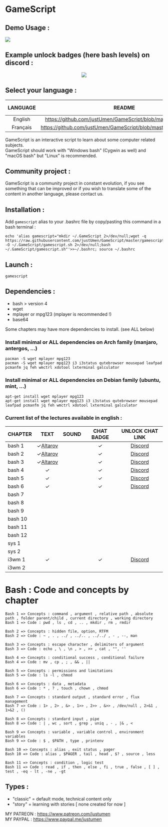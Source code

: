 # GameScript

## Demo Usage :

<img src="https://cdn.rawgit.com/justUmen/GameScript/master/GS_usage.svg">

## Example unlock badges (here bash levels) on discord :

<p align="center">
	<img src="https://cdn.rawgit.com/justUmen/GameScript/master/discord.png">
</p>

## Select your language :

|LANGUAGE|README|AVAILABLE CHAPTERS|
|:-----:|:-----:|:-----:|
|English|https://github.com/justUmen/GameScript/blob/master/README.md|7/13|
|Français|https://github.com/justUmen/GameScript/blob/master/README_FR.md|13/13|

GameScript is an interactive script to learn about some computer related subjects.  
GameScript should work with "Windows bash" (Cygwin as well) and "macOS bash" but "Linux" is recommended.   

## Community project :

GameScript is a community project in constant evolution, if you see something that can be improved or if you wish to translate some of the content in another language, please contact us.

## Installation :

Add `gamescript` alias to your .bashrc file by copy/pasting this command in a bash terminal :

    echo 'alias gamescript="mkdir ~/.GameScript 2>/dev/null;wget -q https://raw.githubusercontent.com/justUmen/GameScript/master/gamescript.sh -O ~/.GameScript/gamescript.sh 2>/dev/null;bash ~/.GameScript/gamescript.sh"'>>~/.bashrc; source ~/.bashrc

## Launch :

    gamescript

## Dependencies :

* bash > version 4
* wget
* mplayer or mpg123 (mplayer is recommended !)
* base64

Some chapters may have more dependencies to install. (see ALL below)

### Install minimal or ALL dependencies on Arch family (manjaro, antergos, ...)

    pacman -S wget mplayer mpg123
    pacman -S wget mplayer mpg123 i3 i3status qutebrowser mousepad leafpad pcmanfm jq feh wmctrl xdotool lxterminal galculator

### Install minimal or ALL dependencies on Debian family (ubuntu, mint, ...)

    apt-get install wget mplayer mpg123
	apt-get install wget mplayer mpg123 i3 i3status qutebrowser mousepad leafpad pcmanfm jq feh wmctrl xdotool lxterminal galculator

### Current list of the lectures available in english :

|CHAPTER|TEXT|SOUND|CHAT BADGE|UNLOCK CHAT LINK|
|---------|:-----:|:-----:|:-----:|:-----:|
|bash 1|✓[Altarov](https://www.github.com/Altarov)||✓|[Discord](https://discord.gg/Dj47Tpf)|
|bash 2|✓[Altarov](https://www.github.com/Altarov)||✓|[Discord](https://discord.gg/Dj47Tpf)|
|bash 3|✓[Altarov](https://www.github.com/Altarov)||✓|[Discord](https://discord.gg/Dj47Tpf)|
|bash 4|✓||✓|[Discord](https://discord.gg/Dj47Tpf)|
|bash 5|✓||✓|[Discord](https://discord.gg/Dj47Tpf)|
|bash 6|✓||✓|[Discord](https://discord.gg/Dj47Tpf)|
|bash 7|||||
|bash 8|||||
|bash 9|||||
|bash 10|||||
|bash 11|||||
|bash 12|||||
|sys 1|||||
|sys 2|||||
|i3wm 1|✓||✓|[Discord](https://discord.gg/Dj47Tpf)|
|i3wm 2|||||

# Bash : Code and concepts by chapter

    Bash 1 => Concepts : command , argument , relative path , absolute path , folder parent/child , current directory , working directory
    Bash 1 => Code : pwd , ls , cd , .. , mkdir , rm , rmdir

    Bash 2 => Concepts : hidden file, option, RTFM
    Bash 2 => Code : ~ , . , ../ , ../.. , ../../ , - , --, man

    Bash 3 => Concepts : escape character , delimiters of argument
    Bash 3 => Code : echo , \ , \n , > , >> , cat , "", ''

    Bash 4 => Concepts : conditional success , conditional failure
    Bash 4 => Code : mv , cp , ; , && , ||

    Bash 5 => Concepts : permissions and limitations
    Bash 5 => Code : ls -l , chmod

    Bash 6 => Concepts : data , metadata
    Bash 6 => Code : * , ? , touch , chown , chmod

    Bash 7 => Concepts : standard output , standard error , flux management
    Bash 7 => Code : 1> , 2> , &> , 1>> , 2>> , &>> , /dev/null , 2>&1 , 1>&2 , ()

    Bash 8 => Concepts : standard input , pipe
    Bash 8 => Code : | , wc , sort , grep , uniq , - , |& , <

    Bash 9 => Concepts : variable , variable control , environment variables
    Bash 9 => Code : $ , $PATH , type , printenv

    Bash 10 => Concepts : alias , exit status , pager
    Bash 10 => Code : alias , $PAGER , tail , head , $? , source , less

    Bash 11 => Concepts : condition , logic test
    Bash 11 => Code : read , if , then , else , fi , true , false , [ ] , test , -eq - lt , -ne , -gt

## Types :

* "classic" = default mode, technical content only
* "story" = learning with stories [ none created for now ]



MY PATREON : https://www.patreon.com/justumen  
MY PAYPAL : https://www.paypal.me/justumen  
